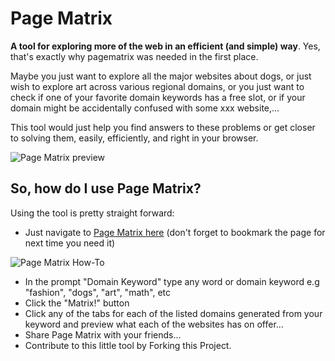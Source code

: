 Page Matrix
==========

**A tool for exploring more of the web in an efficient (and simple) way**. Yes, that's exactly why pagematrix was needed in the first place.

Maybe you just want to explore all the major websites about dogs, or just wish to explore art across various regional domains, or you just want to check if one of your favorite domain keywords has a free slot, or if your domain might be accidentally confused with some xxx website,...

This tool would just help you find answers to these problems or get closer to solving them, easily, efficiently, and right in your browser.

![Page Matrix preview](https://raw.github.com/mcnemesis/pagematrix/master/static/img/pagematrix.png)


So, how do I use Page Matrix?
--------------------------------------

Using the tool is pretty straight forward:

- Just navigate to [Page Matrix here](http://pagematrix.nuchwezi.com) (don't forget to bookmark the page for next time you need it)

![Page Matrix How-To](https://raw.github.com/mcnemesis/pagematrix/master/static/img/pagematrix_howto.png)

- In the prompt "Domain Keyword" type any word or domain keyword e.g "fashion", "dogs", "art", "math", etc
- Click the "Matrix!" button
- Click any of the tabs for each of the listed domains generated from your keyword and preview what each of the websites has on offer...
- Share Page Matrix with your friends...
- Contribute to this little tool by Forking this Project.
